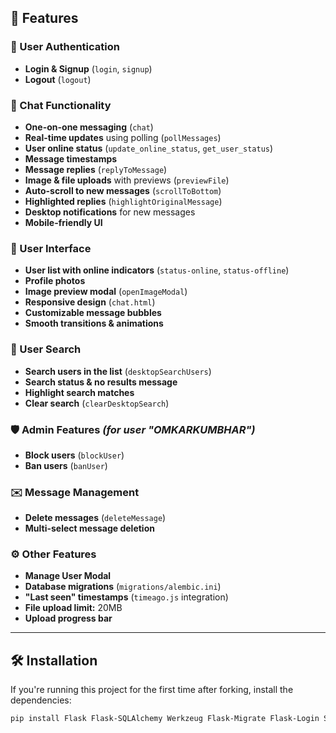 ## 🚀 Features  

### 🔐 User Authentication  
- **Login & Signup** (`login`, `signup`)  
- **Logout** (`logout`)  

### 💬 Chat Functionality  
- **One-on-one messaging** (`chat`)  
- **Real-time updates** using polling (`pollMessages`)  
- **User online status** (`update_online_status`, `get_user_status`)  
- **Message timestamps**  
- **Message replies** (`replyToMessage`)  
- **Image & file uploads** with previews (`previewFile`)  
- **Auto-scroll to new messages** (`scrollToBottom`)  
- **Highlighted replies** (`highlightOriginalMessage`)  
- **Desktop notifications** for new messages  
- **Mobile-friendly UI**  

### 🎨 User Interface  
- **User list with online indicators** (`status-online`, `status-offline`)  
- **Profile photos**  
- **Image preview modal** (`openImageModal`)  
- **Responsive design** (`chat.html`)  
- **Customizable message bubbles**  
- **Smooth transitions & animations**  

### 🔎 User Search  
- **Search users in the list** (`desktopSearchUsers`)  
- **Search status & no results message**  
- **Highlight search matches**  
- **Clear search** (`clearDesktopSearch`)  

### 🛡️ Admin Features *(for user "OMKARKUMBHAR")*  
- **Block users** (`blockUser`)  
- **Ban users** (`banUser`)  

### ✉️ Message Management  
- **Delete messages** (`deleteMessage`)  
- **Multi-select message deletion**  

### ⚙️ Other Features  
- **Manage User Modal**  
- **Database migrations** (`migrations/alembic.ini`)  
- **"Last seen" timestamps** (`timeago.js` integration)  
- **File upload limit:** 20MB  
- **Upload progress bar**  

---

## 🛠 Installation  
If you're running this project for the first time after forking, install the dependencies:  

```bash
pip install Flask Flask-SQLAlchemy Werkzeug Flask-Migrate Flask-Login SQLAlchemy
